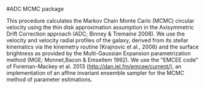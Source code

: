 #ADC MCMC package

This procedure calculates the Markov Chain Monte Carlo (MCMC) circular 
velocity using the thin disk approximation assumption in the 
Axisymmetric Drift Correction approach (ADC; Binney & Tremaine 2008).
We use the velocity and velocity radial profiles of the galaxy, derived from its stellar kinematics via the
kinemetry routine (Krajnovic et al., 2006) and the surface brightness as provided by the Multi-Gaussian Expansion 
parametrization method (MGE; Monnet,Bacon & Emsellem 1992). 
We use the "EMCEE code" of Foreman-Mackey et al. 2013 (http://dan.iel.fm/emcee/current/),
an implementation of an affine invariant ensemble sampler for the MCMC method of parameter estimations.
